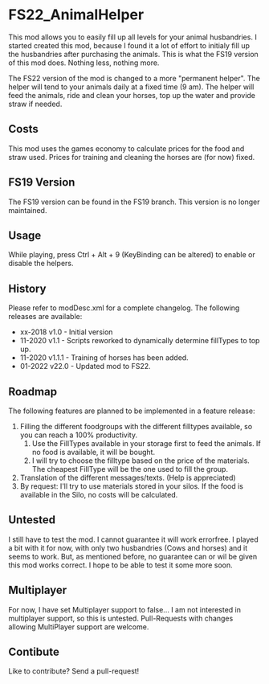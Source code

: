 # FS22_AnimalHelper

This mod allows you to easily fill up all levels for your animal husbandries. I started created this mod, because I found it a lot of effort to initialy fill up the husbandries after purchasing the animals. This is what the FS19 version of this mod does. Nothing less, nothing more. 

The FS22 version of the mod is changed to a more "permanent helper". The helper will tend to your animals daily at a fixed time (9 am). The helper will feed the animals, ride and clean your horses, top up the water and provide straw if needed.

## Costs
This mod uses the games economy to calculate prices for the food and straw used. Prices for training and cleaning the horses are (for now) fixed.

## FS19 Version
The FS19 version can be found in the FS19 branch. This version is no longer maintained.

## Usage

While playing, press Ctrl + Alt + 9 (KeyBinding can be altered) to enable or disable the helpers.


## History

Please refer to modDesc.xml for a complete changelog. The following releases are available:

* xx-2018 v1.0 - Initial version
* 11-2020 v1.1 - Scripts reworked to dynamically determine fillTypes to top up.
* 11-2020 v1.1.1 - Training of horses has been added.
* 01-2022 v22.0 - Updated mod to FS22. 

## Roadmap

The following features are planned to be implemented in a feature release:

1. Filling the different foodgroups with the different filltypes available, so you can reach a 100% productivity.
    1. Use the FillTypes available in your storage first to feed the animals. If no food is available, it will be bought.
    2. I will try to choose the filltype based on the price of the materials. The cheapest FillType will be the one used to fill the group.
1. Translation of the different messages/texts. (Help is appreciated)
1. By request: I'll try to use materials stored in your silos. If the food is available in the Silo, no costs will be calculated.


## Untested

I still have to test the mod. I cannot guarantee it will work errorfree. I played a bit with it for now, with only two husbandries (Cows and horses) and it seems to work. But, as mentioned before, no guarantee can or wil be given this mod works correct. I hope to be able to test it some more soon.

## Multiplayer

For now, I have set Multiplayer support to false... I am not interested in multiplayer support, so this is untested.
Pull-Requests with changes allowing MultiPlayer support are welcome.

## Contibute

Like to contribute? Send a pull-request!
